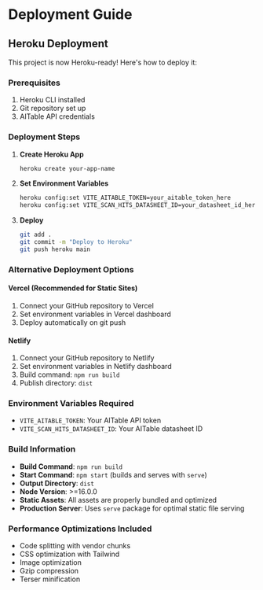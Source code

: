 # Deployment Guide

## Heroku Deployment

This project is now Heroku-ready! Here's how to deploy it:

### Prerequisites
1. Heroku CLI installed
2. Git repository set up
3. AITable API credentials

### Deployment Steps

1. **Create Heroku App**
   ```bash
   heroku create your-app-name
   ```

2. **Set Environment Variables**
   ```bash
   heroku config:set VITE_AITABLE_TOKEN=your_aitable_token_here
   heroku config:set VITE_SCAN_HITS_DATASHEET_ID=your_datasheet_id_here
   ```

3. **Deploy**
   ```bash
   git add .
   git commit -m "Deploy to Heroku"
   git push heroku main
   ```

### Alternative Deployment Options

#### Vercel (Recommended for Static Sites)
1. Connect your GitHub repository to Vercel
2. Set environment variables in Vercel dashboard
3. Deploy automatically on git push

#### Netlify
1. Connect your GitHub repository to Netlify
2. Set environment variables in Netlify dashboard
3. Build command: `npm run build`
4. Publish directory: `dist`

### Environment Variables Required
- `VITE_AITABLE_TOKEN`: Your AITable API token
- `VITE_SCAN_HITS_DATASHEET_ID`: Your AITable datasheet ID

### Build Information
- **Build Command**: `npm run build`
- **Start Command**: `npm start` (builds and serves with `serve`)
- **Output Directory**: `dist`
- **Node Version**: >=16.0.0
- **Static Assets**: All assets are properly bundled and optimized
- **Production Server**: Uses `serve` package for optimal static file serving

### Performance Optimizations Included
- Code splitting with vendor chunks
- CSS optimization with Tailwind
- Image optimization
- Gzip compression
- Terser minification
